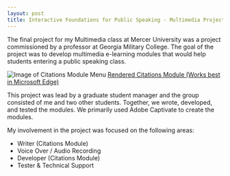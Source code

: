 ```yaml
---
layout: post
title: Interactive Foundations for Public Speaking - Multimedia Project for Georgia Military College
---
```


The final project for my Multimedia class at Mercer University was a project commissioned by a professor at Georgia Military College. The goal of the project was to develop multimedia e-learning modules that would help students entering a public speaking class.

![Image of Citations Module Menu]({{site.baseurl}}/assets/images/IFPSMenu.png)
[Rendered Citations Module (Works best in Microsoft Edge)]({{site.baseurl}}/assets/IFPS_Citation.zip)

This project was lead by a graduate student manager and the group consisted of me and two other students. Together, we wrote, developed, and tested the modules. We primarily used Adobe Captivate to create the modules.

My involvement in the project was focused on the following areas:
- Writer (Citations Module)
- Voice Over / Audio Recording
- Developer (Citations Module)
- Tester & Technical Support